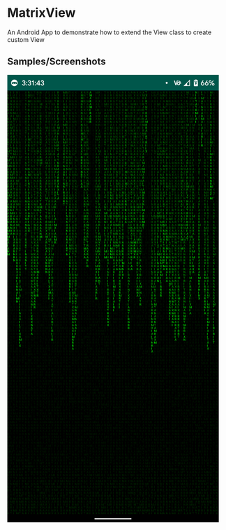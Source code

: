 # MatrixView
An Android App to demonstrate how to extend the View class to create custom View


## Samples/Screenshots

![](screenshots/1.png)
